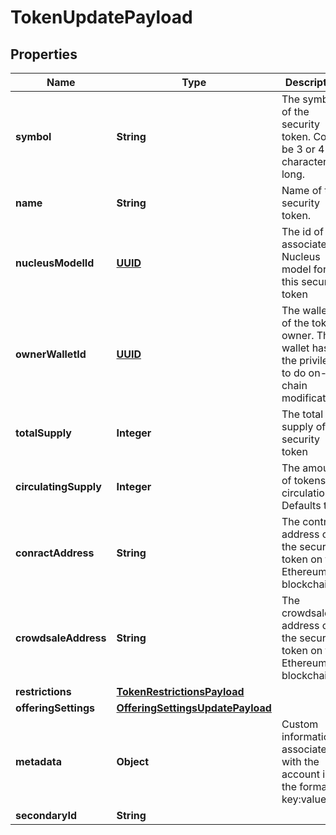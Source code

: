 
# TokenUpdatePayload

## Properties
Name | Type | Description | Notes
------------ | ------------- | ------------- | -------------
**symbol** | **String** | The symbol of the security token. Could be 3 or 4 characters long. |  [optional]
**name** | **String** | Name of the security token. |  [optional]
**nucleusModelId** | [**UUID**](UUID.md) | The id of the associated Nucleus model for this security token |  [optional]
**ownerWalletId** | [**UUID**](UUID.md) | The wallet id of the token owner. This wallet has the privileges to do on-chain modifications |  [optional]
**totalSupply** | **Integer** | The total supply of the security token |  [optional]
**circulatingSupply** | **Integer** | The amount of tokens in circulation. Defaults to 0 |  [optional]
**conractAddress** | **String** | The contract address of the security token on the Ethereum blockchain |  [optional]
**crowdsaleAddress** | **String** | The crowdsale address of the security token on the Ethereum blockchain |  [optional]
**restrictions** | [**TokenRestrictionsPayload**](TokenRestrictionsPayload.md) |  |  [optional]
**offeringSettings** | [**OfferingSettingsUpdatePayload**](OfferingSettingsUpdatePayload.md) |  |  [optional]
**metadata** | **Object** | Custom information associated with the account in the format key:value |  [optional]
**secondaryId** | **String** |  |  [optional]



